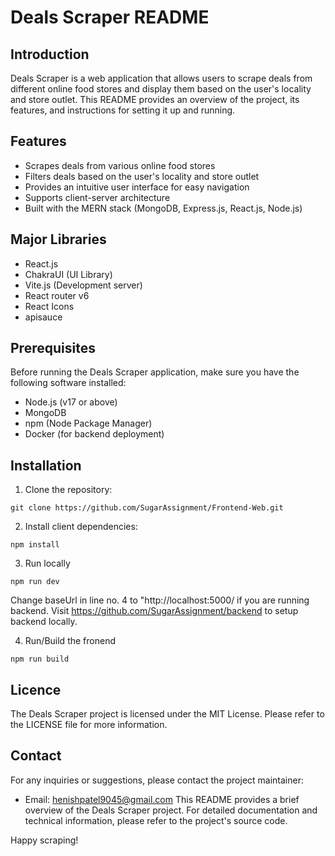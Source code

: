 # Deals Scraper README

## Introduction

Deals Scraper is a web application that allows users to scrape deals from different online food stores and display them based on the user's locality and store outlet. This README provides an overview of the project, its features, and instructions for setting it up and running.

## Features

- Scrapes deals from various online food stores
- Filters deals based on the user's locality and store outlet
- Provides an intuitive user interface for easy navigation
- Supports client-server architecture
- Built with the MERN stack (MongoDB, Express.js, React.js, Node.js)

## Major Libraries
- React.js
- ChakraUI (UI Library)
- Vite.js (Development server)
- React router v6
- React Icons
- apisauce

## Prerequisites

Before running the Deals Scraper application, make sure you have the following software installed:

- Node.js (v17 or above)
- MongoDB
- npm (Node Package Manager)
- Docker (for backend deployment)

## Installation

1. Clone the repository:
```
git clone https://github.com/SugarAssignment/Frontend-Web.git
```

2. Install client dependencies:
```
npm install
```

3. Run locally
```
npm run dev
```
Change baseUrl in line no. 4 to "http://localhost:5000/ if you are running backend.
Visit https://github.com/SugarAssignment/backend to setup backend locally.

4. Run/Build the fronend 
```
npm run build
```

## Licence

The Deals Scraper project is licensed under the MIT License. Please refer to the LICENSE file for more information.


## Contact

For any inquiries or suggestions, please contact the project maintainer:

- Email: henishpatel9045@gmail.com
This README provides a brief overview of the Deals Scraper project. For detailed documentation and technical information, please refer to the project's source code.

Happy scraping!
